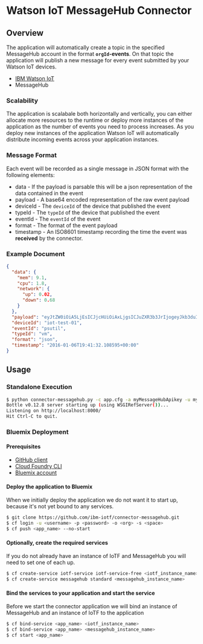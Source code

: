 # Watson IoT MessageHub Connector

## Overview
The application will automatically create a topic in the specified MessageHub account in the format **``orgId``-events**.  On that topic the application will publish a new message for every event submitted by your Watson IoT devices.

- [IBM Watson IoT](https://internetofthings.ibmcloud.com)
- MessageHub

### Scalability
The application is scalabale both horizontally and vertically, you can either allocate more resources to the runtime or deploy more instances of the application as the number of events you need to process increases.  As you deploy new instances of the application Watson IoT will automatically distribute incoming events across your application instances.

### Message Format
Each event will be recorded as a single message in JSON format with the following elements:
- data - If the payload is parsable this will be a json representation of the data contained in the event
- payload - A base64 encoded representation of the raw event payload
- deviceId - The ``deviceId`` of the device that published the event
- typeId - The ``typeId`` of the device that published the event
- eventId - The ``eventId`` of the event
- format - The format of the event payload
- timestamp - An ISO8601 timestamp recording the time the event was **received** by the connector.

### Example Document
```json
{
  "data": {
    "mem": 9.1,
    "cpu": 1.8,
    "network": {
      "up": 0.02,
      "down": 0.68
    }
  },
  "payload": "eyJtZW0iOiA5LjEsICJjcHUiOiAxLjgsICJuZXR3b3JrIjogeyJkb3duIjogMC42OCwgInVwIjog MC4wMn19 ",
  "deviceId": "iot-test-01",
  "eventId": "psutil",
  "typeId": "vm",
  "format": "json",
  "timestamp": "2016-01-06T19:41:32.108595+00:00"
}
```

## Usage

### Standalone Execution
```bash
$ python connector-messagehub.py -c app.cfg -a myMessageHubApikey -u myMessageHubHost
Bottle v0.12.8 server starting up (using WSGIRefServer())...
Listening on http://localhost:8000/
Hit Ctrl-C to quit.
```


### Bluemix Deployment

#### Prerequisites
+ [GitHub client](https://github.com/)
+ [Cloud Foundry CLI](https://github.com/cloudfoundry/cli/releases)
+ [Bluemix account](https://bluemix.net/registration)

#### Deploy the application to Bluemix
When we initially deploy the application we do not want it to start up, because it's not yet bound to any services.
```bash
$ git clone https://github.com/ibm-iotf/connector-messagehub.git
$ cf login -u <username> -p <password> -o <org> -s <space>
$ cf push <app_name> --no-start
```

#### Optionally, create the required services
If you do not already have an instance of IoTF and MessageHub you will need to set one of each up.
```bash
$ cf create-service iotf-service iotf-service-free <iotf_instance_name>
$ cf create-service messagehub standard <messagehub_instance_name>
```

#### Bind the services to your application and start the service
Before we start the connector application we will bind an instance of MessageHub and an instance of IoTF to the application
```bash
$ cf bind-service <app_name> <iotf_instance_name>
$ cf bind-service <app_name> <messagehub_instance_name>
$ cf start <app_name>
```
